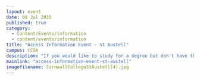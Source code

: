 ```yaml
---
layout: event
date: 08 Jul 2015
published: true
category: 
  - Content/Events/information
  - content/events/information
title: "Access Information Event - St Austell"
campus: CCSA
description: "If you would like to study for a degree but don't have the qualifications you need, then an..."
mainlink: "access-information-event-st-austell"
imagefilename: CornwallCollegeStAustell(4).jpg
---
```


